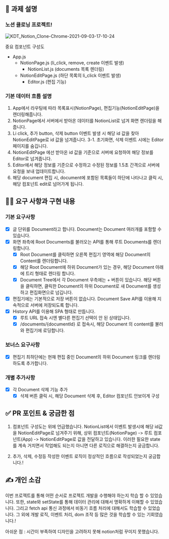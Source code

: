 ## 📌 과제 설명 <!-- 어떤 걸 만들었는지 대략적으로 설명해주세요 -->

### 노션 클로닝 프로젝트!

![KDT_Notion_Clone-Chrome-2021-09-03-17-10-24](https://user-images.githubusercontent.com/52727782/131974482-56a01fa2-91aa-41f6-9ce6-a524a5a57f17.gif)

중요 컴포넌트 구성도

- App.js
  - NotionPage.js (li_click, remove, create 이벤트 발생)
    - NotionList.js (documents 목록 렌더링)
  - NotionEditPage.js (하단 목록의 li_click 이벤트 발생)
    - Editor.js (편집 기능)

### 기본 데이터 흐름 설명

1. App에서 라우팅에 따라 목록표시(NotionPage), 편집기능(NotionEditPage)을 렌더링해줍니다.
2. NotionPage에서 서버에서 받아온 데이터를 NotionList로 넘겨 화면 렌더링을 해줍니다.
3. Li click, 추가 button, 삭제 button 이벤트 발생 시 해당 id 값을 찾아 NotionEditPage로 id 값을 넘겨줍니다.
   3-1. 초기화면, 삭제 이벤트 시에는 Editor 페이지를 숨깁니다.
4. NotionEditPage 에선 받아온 id 값을 기준으로 서버에 요청하여 해당 정보를 Editor로 넘겨줍니다.
5. Editor에서 해당 정보를 기준으로 수정하고 수정된 정보를 1.5초 간격으로 서버에 요청을 보내 업데이트합니다.
6. 해당 document 편집 시, document에 포함된 목록들이 하단에 나타나고 클릭 시, 해당 컴포넌트 edit로 넘어가게 됩니다.

## 👩‍💻 요구 사항과 구현 내용 <!-- 기능을 Commit 별로 잘개 쪼개고, Commit 별로 설명해주세요 -->

### 기본 요구사항

- [x] 글 단위를 Document라고 합니다. Document는 Document 여러개를 포함할 수 있습니다.
- [x] 화면 좌측에 Root Documents를 불러오는 API를 통해 루트 Documents를 렌더링합니다.
  - [x] Root Document를 클릭하면 오른쪽 편집기 영역에 해당 Document의 Content를 렌더링합니다.
  - [x] 해당 Root Document에 하위 Document가 있는 경우, 해당 Document 아래에 트리 형태로 렌더링 합니다.
  - [x] Document Tree에서 각 Document 우측에는 + 버튼이 있습니다. 해당 버튼을 클릭하면, 클릭한 Document의 하위 Document로 새 Document를 생성하고 편집화면으로 넘깁니다.
- [x] 편집기에는 기본적으로 저장 버튼이 없습니다. Document Save API를 이용해 지속적으로 서버에 저장되도록 합니다.
- [x] History API를 이용해 SPA 형태로 만듭니다.
  - [x] 루트 URL 접속 시엔 별다른 편집기 선택이 안 된 상태입니다.
  - [x] /documents/{documentId} 로 접속시, 해당 Document 의 content를 불러와 편집기에 로딩합니다.

### 보너스 요구사항

- [x] 편집기 최하단에는 현재 편집 중인 Document의 하위 Document 링크를 렌더링하도록 추가합니다.

### 개별 추가사항

- [x] 각 Document 삭제 기능 추가
  - [x] 삭제 버튼 클릭 시, 해당 Document 삭제 후, Editor 컴포넌트 안보이게 구성

## ✅ PR 포인트 & 궁금한 점 <!-- 리뷰어 분들이 집중적으로 보셨으면 하는 내용을 적어주세요 -->

1. 컴포넌트 구성도는 위에 언급했습니다. NotionList에서 이벤트 발생시에 해당 id값을 NotionEditPage로 넘겨주기 위해,
   상위 컴포넌트(NotionPage) -> 루트 컴포넌트(App) -> NotionEditPage로 값을 전달하고 있습니다.
   이러한 필요한 state를 계속 거치면서 작업해도 되는지 아니면 다른 로직으로 해결하는지 궁금합니다.

2. 추가, 삭제, 수정등 작성한 이벤트 로직이 정상적인 흐름으로 작성되었는지 궁금합니다.!

## ✍ 개인 소감

이번 프로젝트를 통해 어떤 순서로 프로젝트 개발을 수행해야 하는지 학습 할 수 있었습니다.
또한, state와 setState를 통해 데이터 관리에 대해서 명확하게 이해할 수 있었습니다.
그리고 fetch api 통신 과정에서 비동기 흐름 처리에 대해서도 학습할 수 있었습니다.
그 외에 개발 로직, 이벤트 처리, dom 조작 등 많은 것을 학습할 수 있는 기회였습니다.!

아쉬운 점 : 시간이 부족하여 디자인을 고려하지 못해 notion처럼 꾸미지 못했습니다.
